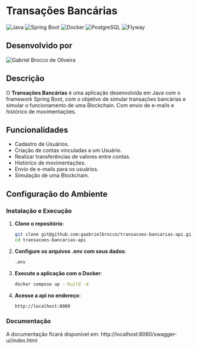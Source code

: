 # Transações Bancárias

![Java](https://img.shields.io/badge/Java-21-007396?style=for-the-badge&logo=java&logoColor=white) 
![Spring Boot](https://img.shields.io/badge/Spring%20Boot-6DB33F?style=for-the-badge&logo=spring&logoColor=white) 
![Docker](https://img.shields.io/badge/Docker-2496ED?style=for-the-badge&logo=docker&logoColor=white) 
![PostgreSQL](https://img.shields.io/badge/PostgreSQL-16-4169E1?style=for-the-badge&logo=postgresql&logoColor=white)
![Flyway](https://img.shields.io/badge/Flyway-CC0200?style=for-the-badge&logo=flyway&logoColor=white)

## Desenvolvido por
![Gabriel Brocco de Oliveira](https://img.shields.io/badge/Gabriel%20Brocco%20de%20Oliveira-000000?style=for-the-badge)

## Descrição

O **Transações Bancárias** é uma aplicação desenvolvida em Java com o framework Spring Boot, com o objetivo de simular transações bancárias e simular o funcionamento de uma Blockchain. Com envio de e-mails e histórico de movimentações.

## Funcionalidades

- Cadastro de Usuários.
- Criação de contas vinculadas a um Usuário.
- Realizar transferências de valores entre contas.
- Histórico de movimentações.
- Envio de e-mails para os usuários.
- Simulação de uma Blockchain.


## Configuração do Ambiente

### Instalação e Execução

1. **Clone o repositório**:

   ```bash
   git clone git@github.com:gaabrielbrocco/transacoes-bancarias-api.git
   cd transacoes-bancarias-api

2. **Configure os arquivos .env com seus dados**:

   ```bash
   .env

3. **Execute a aplicação com o Docker**:

   ```bash
   docker compose up --build -d
   
4. **Acesse a api no endereço**:

   ```bash
   http://localhost:8080
   
### Documentação

A documentação ficará disponível em: http://localhost:8080/swagger-ui/index.html
